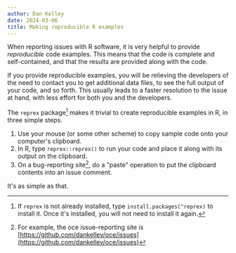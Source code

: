 ```yaml
---
author: Dan Kelley
date: 2024-03-06
title: Making reproducible R examples
---
```


When reporting issues with R software, it is very helpful to provide
*reproducible* code examples.  This means that the code is complete and
self-contained, and that the results are provided along with the code.

If you provide reproducible examples, you will be relieving the developers of
the need to contact you to get additional data files, to see the full output of
your code, and so forth.  This usually leads to a faster resolution to the
issue at hand, with less effort for both you and the developers.

The `reprex` package[^1] makes it trivial to create reproducible examples in R,
in three simple steps.

1. Use your mouse (or some other scheme) to copy sample code onto your
   computer's clipboard.
2. In R, type `reprex::reprex()` to run your code and place it along with its
   output on the clipboard.
3. On a bug-reporting site[^2], do a "paste" operation to put the clipboard
   contents into an issue comment.

It's as simple as that.

[^1]: If `reprex` is not already installed, type `install.packages("reprex)` to
    install it. Once it's installed, you will not need to install it again.

[^2]: For example, the oce issue-reporting site is
    [https://github.com/dankelley/oce/issues](https://github.com/dankelley/oce/issues)
